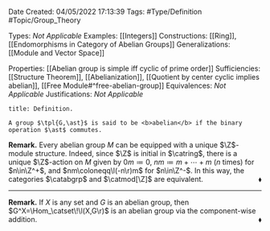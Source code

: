 <div class="topSpace"></div>

Date Created: 04/05/2022 17:13:39
Tags: #Type/Definition #Topic/Group_Theory

Types: <i>Not Applicable</i>
Examples: [[Integers]]
Constructions: [[Ring]], [[Endomorphisms in Category of Abelian Groups]]
Generalizations: [[Module and Vector Space]]

Properties: [[Abelian group is simple iff cyclic of prime order]]
Sufficiencies: [[Structure Theorem]], [[Abelianization]], [[Quotient by center cyclic implies abelian]], [[Free Module#^free-abelian-group]]
Equivalences: <i>Not Applicable</i>
Justifications: <i>Not Applicable</i>

``` ad-Definition
title: Definition.

A group $\tpl{G,\ast}$ is said to be <b>abelian</b> if the binary operation $\ast$ commutes.

```

<b>Remark.</b> Every abelian group $M$ can be equipped with a unique $\Z$-module structure. Indeed, since $\Z$ is initial in $\catring$, there is a unique $\Z$-action on $M$ given by $0m\coloneqq0$, $nm\coloneqq m+\cdots+m$ ($n$ times) for $n\in\Z^+$, and $nm\coloneqq\l(-n\r)m$ for $n\in\Z^-$. In this way, the categories $\catabgrp$ and $\catmod[\Z]$ are equivalent.<span style="float:right;">$\blacklozenge$</span>

---

<b>Remark.</b> If $X$ is any set and $G$ is an abelian group, then $G^X=\Hom_\catset\!\l(X,G\r)$ is an abelian group via the component-wise addition.<span style="float:right;">$\blacklozenge$</span>

